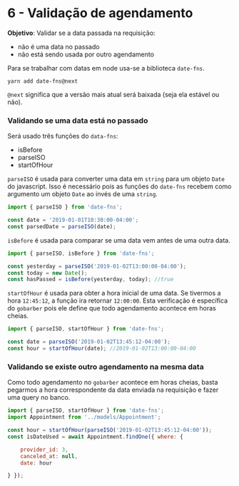 # 6 - Validação de agendamento

**Objetivo**: Validar se a data passada na requisição:

- não é uma data no passado
- não está sendo usada por outro agendamento

Para se trabalhar com datas em node usa-se a biblioteca `date-fns`.

```shell
yarn add date-fns@next
```
`@next` significa que a versão mais atual será baixada (seja ela estável ou não).

### Validando se uma data está no passado
Será usado três funções do `data-fns`:

- isBefore
- parseISO
- startOfHour

`parseISO` é usada para converter uma data em `string` para um objeto `Date` do javascript. Isso é necessário pois as funções do `date-fns` recebem como argumento um objeto `Date` ao invés de uma `string`.

```javascript
import { parseISO } from 'date-fns';

const date = '2019-01-01T10:30:00-04:00';
const parsedDate = parseISO(date);
```

`isBefore` é usada para comparar se uma data vem antes de uma outra data.

```javascript
import { parseISO, isBefore } from 'date-fns';

const yesterday = parseISO('2019-01-02T13:00:00-04:00');
const today = new Date();
const hasPassed = isBefore(yesterday, today); //true
```

`startOfHour` é usada para obter a hora inicial de uma data. Se tivermos a hora `12:45:12`, a função ira retornar `12:00:00`. Esta verificação é específica do `gobarber` pois ele define que todo agendamento acontece em horas cheias.

```javascript
import { parseISO, startOfHour } from 'date-fns';

const date = parseISO('2019-01-02T13:45:12-04:00');
const hour = startOfHour(date); //2019-01-02T13:00:00-04:00
```

### Validando se existe outro agendamento na mesma data
Como todo agendamento no `gobarber` acontece em horas cheias, basta pegarmos a hora correspondente da data enviada na requisição e fazer uma query no banco.

```javascript
import { parseISO, startOfHour } from 'date-fns';
import Appointment from '../models/Appointment';

const hour = startOfHour(parseISO('2019-01-02T13:45:12-04:00'));
const isDateUsed = await Appointment.findOne({ where: { 

	provider_id: 3,
    canceled_at: null,
    date: hour

} });
```
